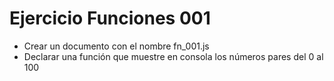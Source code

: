 # Ejercicio Funciones 001

* Crear un documento con el nombre fn_001.js
* Declarar una función que muestre en consola los números pares del 0 al 100

